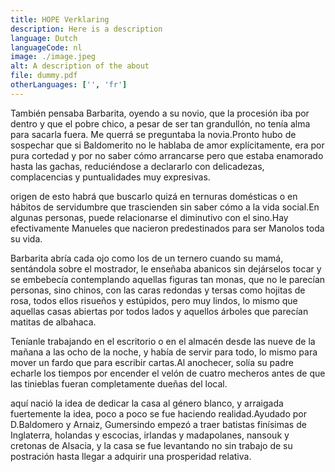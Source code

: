 ```yaml
---
title: HOPE Verklaring
description: Here is a description
language: Dutch
languageCode: nl
image: ./image.jpeg
alt: A description of the about
file: dummy.pdf
otherLanguages: ['', 'fr']
---
```


También pensaba Barbarita, oyendo a su novio, que la procesión iba por dentro y que el pobre chico, a pesar de ser tan grandullón, no tenía alma para sacarla fuera. Me querrá se preguntaba la novia.Pronto hubo de sospechar que si Baldomerito no le hablaba de amor explícitamente, era por pura cortedad y por no saber cómo arrancarse pero que estaba enamorado hasta las gachas, reduciéndose a declararlo con delicadezas, complacencias y puntualidades muy expresivas.

origen de esto habrá que buscarlo quizá en ternuras domésticas o en hábitos de servidumbre que trascienden sin saber cómo a la vida social.En algunas personas, puede relacionarse el diminutivo con el sino.Hay efectivamente Manueles que nacieron predestinados para ser Manolos toda su vida.

Barbarita abría cada ojo como los de un ternero cuando su mamá, sentándola sobre el mostrador, le enseñaba abanicos sin dejárselos tocar y se embebecía contemplando aquellas figuras tan monas, que no le parecían personas, sino chinos, con las caras redondas y tersas como hojitas de rosa, todos ellos risueños y estúpidos, pero muy lindos, lo mismo que aquellas casas abiertas por todos lados y aquellos árboles que parecían matitas de albahaca.

Teníanle trabajando en el escritorio o en el almacén desde las nueve de la mañana a las ocho de la noche, y había de servir para todo, lo mismo para mover un fardo que para escribir cartas.Al anochecer, solía su padre echarle los tiempos por encender el velón de cuatro mecheros antes de que las tinieblas fueran completamente dueñas del local.

aquí nació la idea de dedicar la casa al género blanco, y arraigada fuertemente la idea, poco a poco se fue haciendo realidad.Ayudado por D.Baldomero y Arnaiz, Gumersindo empezó a traer batistas finísimas de Inglaterra, holandas y escocias, irlandas y madapolanes, nansouk y cretonas de Alsacia, y la casa se fue levantando no sin trabajo de su postración hasta llegar a adquirir una prosperidad relativa.

